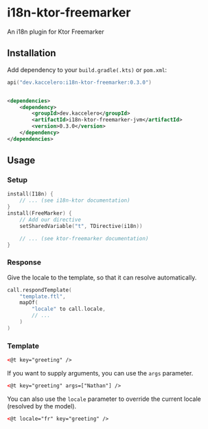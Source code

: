# i18n-ktor-freemarker

An i18n plugin for Ktor Freemarker

## Installation

Add dependency to your `build.gradle(.kts)` or `pom.xml`:

```kotlin
api("dev.kaccelero:i18n-ktor-freemarker:0.3.0")
```

```xml

<dependencies>
    <dependency>
        <groupId>dev.kaccelero</groupId>
        <artifactId>i18n-ktor-freemarker-jvm</artifactId>
        <version>0.3.0</version>
    </dependency>
</dependencies>
```

## Usage

### Setup

```kotlin
install(I18n) {
    // ... (see i18n-ktor documentation)
}
install(FreeMarker) {
    // Add our directive
    setSharedVariable("t", TDirective(i18n))

    // ... (see ktor-freemarker documentation)
}
```

### Response

Give the locale to the template, so that it can resolve automatically.

```kotlin
call.respondTemplate(
    "template.ftl",
    mapOf(
        "locale" to call.locale,
        // ...
    )
)
```

### Template

```html
<@t key="greeting" />
```

If you want to supply arguments, you can use the `args` parameter.

```html
<@t key="greeting" args=["Nathan"] />
```

You can also use the `locale` parameter to override the current locale (resolved by the model).

```html
<@t locale="fr" key="greeting" />
```
